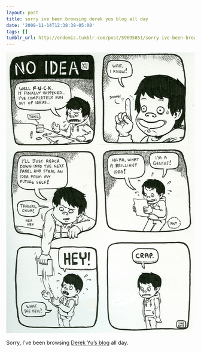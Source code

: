 ```yaml
---
layout: post
title: sorry ive been browsing derek yus blog all day
date: '2008-11-14T12:38:38-05:00'
tags: []
tumblr_url: http://endemic.tumblr.com/post/59695851/sorry-ive-been-browsing-derek-yus-blog-all-day
---
```

 ![](/tumblr_files/GozJ8yit3gans1e4Fuj3gCfeo1_1280.jpg)  

Sorry, I’ve been browsing [Derek Yu’s blog](http://www.derekyu.com "Derek Yu's blog") all day.

